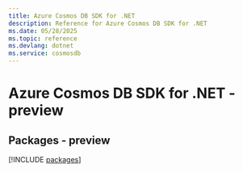 ```yaml
---
title: Azure Cosmos DB SDK for .NET
description: Reference for Azure Cosmos DB SDK for .NET
ms.date: 05/28/2025
ms.topic: reference
ms.devlang: dotnet
ms.service: cosmosdb
---
```

# Azure Cosmos DB SDK for .NET - preview
## Packages - preview
[!INCLUDE [packages](cosmos-db-index.md)]
